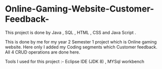 # Online-Gaming-Website-Customer-Feedback-
This project is done by Java ,  SQL , HTML , CSS and Java Script . 

This is done by me for my year 2 Semester 1 project which is Online gaming website. Here only I added my Coding segments which Customer feedback. All 4 CRUD operations are done here.

Tools I used for this project :- Eclipse IDE (JDK 8) , MYSql workbench
